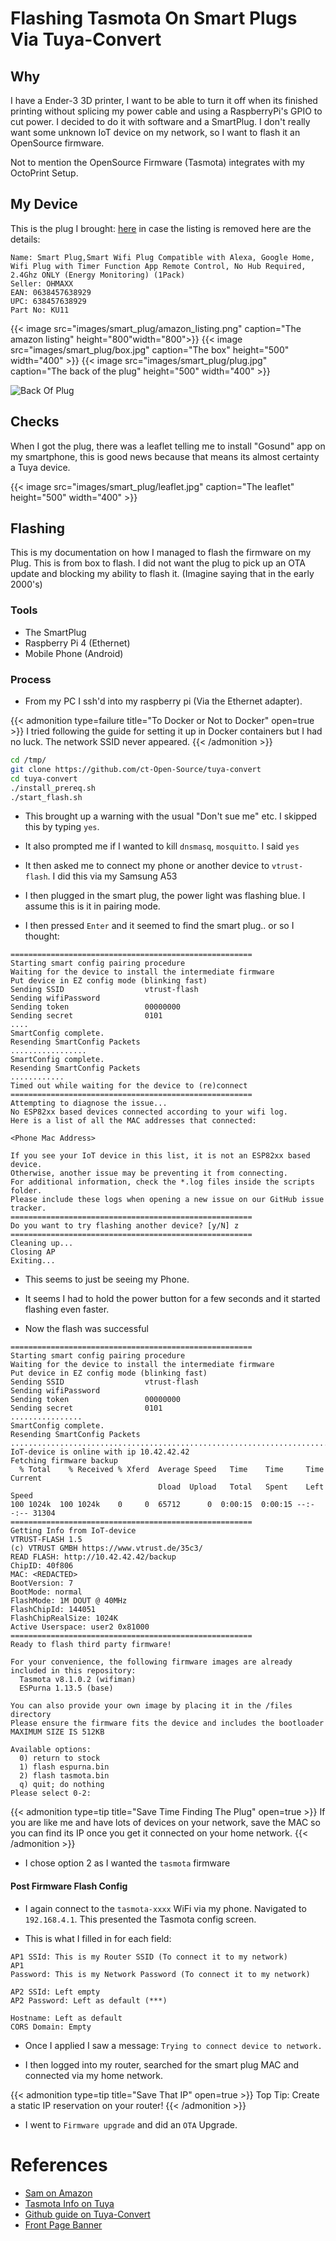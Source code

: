 # Flashing Tasmota On Smart Plugs Via Tuya-Convert


## Why
I have a Ender-3 3D printer, I want to be able to turn it off when its finished printing without splicing my power cable and using a RaspberryPi's GPIO to cut power. I decided to do it with software
and a SmartPlug. I don't really want some unknown IoT device on my network, so I want to flash it an OpenSource firmware.

Not to mention the OpenSource Firmware (Tasmota) integrates with my OctoPrint Setup.

## My Device
This is the plug I brought: [here](https://www.amazon.co.uk/gp/product/B09QQDVKZD/ref=ppx_yo_dt_b_asin_title_o01_s00?ie=UTF8&th=1) in case the listing is removed here are the details:

```
Name: Smart Plug,Smart Wifi Plug Compatible with Alexa, Google Home, Wifi Plug with Timer Function App Remote Control, No Hub Required, 2.4Ghz ONLY (Energy Monitoring) (1Pack) 
Seller: OHMAXX
EAN: 0638457638929
UPC: 638457638929 
Part No: KU11 
```

{{< image src="images/smart_plug/amazon_listing.png" caption="The amazon listing" height="800"width="800">}}
{{< image src="images/smart_plug/box.jpg" caption="The box" height="500" width="400" >}}
{{< image src="images/smart_plug/plug.jpg" caption="The back of the plug" height="500" width="400" >}}

![Back Of Plug]()

## Checks
When I got the plug, there was a leaflet telling me to install "Gosund" app on my smartphone,
this is good news because that means its almost certainty a Tuya device.

{{< image src="images/smart_plug/leaflet.jpg" caption="The leaflet" height="500" width="400" >}}


## Flashing
This is my documentation on how I managed to flash the firmware on my Plug. This is from box to flash. I did not want the 
plug to pick up an OTA update and blocking my ability to flash it. (Imagine saying that in the early 2000's)

### Tools
- The SmartPlug
- Raspberry Pi 4 (Ethernet)
- Mobile Phone (Android)

### Process

- From my PC I ssh'd into my raspberry pi (Via the Ethernet adapter).


{{< admonition type=failure title="To Docker or Not to Docker" open=true >}}
I tried following the guide for setting it up in Docker containers but I had no luck.
The network SSID never appeared.
{{< /admonition >}}

```sh
cd /tmp/
git clone https://github.com/ct-Open-Source/tuya-convert
cd tuya-convert
./install_prereq.sh
./start_flash.sh
```


- This brought up a warning with the usual "Don't sue me" etc. I skipped this by typing `yes`.


- It also prompted me if I wanted to kill `dnsmasq`, `mosquitto`. I said `yes`



- It then asked me to connect my phone or another device to `vtrust-flash`. I did this via my Samsung A53

- I then plugged in the smart plug, the power light was flashing blue. I assume this is it in pairing mode.

- I then pressed `Enter` and it seemed to find the smart plug.. or so I thought:

```
======================================================
Starting smart config pairing procedure
Waiting for the device to install the intermediate firmware
Put device in EZ config mode (blinking fast)
Sending SSID                  vtrust-flash
Sending wifiPassword
Sending token                 00000000
Sending secret                0101
....
SmartConfig complete.
Resending SmartConfig Packets
.................
SmartConfig complete.
Resending SmartConfig Packets
............
Timed out while waiting for the device to (re)connect
======================================================
Attempting to diagnose the issue...
No ESP82xx based devices connected according to your wifi log.
Here is a list of all the MAC addresses that connected:

<Phone Mac Address>

If you see your IoT device in this list, it is not an ESP82xx based device.
Otherwise, another issue may be preventing it from connecting.
For additional information, check the *.log files inside the scripts folder.
Please include these logs when opening a new issue on our GitHub issue tracker.
======================================================
Do you want to try flashing another device? [y/N] z
======================================================
Cleaning up...
Closing AP
Exiting...

```

- This seems to just be seeing my Phone.

- It seems I had to hold the power button for a few seconds and it started flashing even faster.


- Now the flash was successful

```
======================================================
Starting smart config pairing procedure
Waiting for the device to install the intermediate firmware
Put device in EZ config mode (blinking fast)
Sending SSID                  vtrust-flash
Sending wifiPassword
Sending token                 00000000
Sending secret                0101
................
SmartConfig complete.
Resending SmartConfig Packets
................................................................................................
IoT-device is online with ip 10.42.42.42
Fetching firmware backup
  % Total    % Received % Xferd  Average Speed   Time    Time     Time  Current
                                 Dload  Upload   Total   Spent    Left  Speed
100 1024k  100 1024k    0     0  65712      0  0:00:15  0:00:15 --:--:-- 31304
======================================================
Getting Info from IoT-device
VTRUST-FLASH 1.5
(c) VTRUST GMBH https://www.vtrust.de/35c3/
READ FLASH: http://10.42.42.42/backup
ChipID: 40f806
MAC: <REDACTED>
BootVersion: 7
BootMode: normal
FlashMode: 1M DOUT @ 40MHz
FlashChipId: 144051
FlashChipRealSize: 1024K
Active Userspace: user2 0x81000
======================================================
Ready to flash third party firmware!

For your convenience, the following firmware images are already included in this repository:
  Tasmota v8.1.0.2 (wifiman)
  ESPurna 1.13.5 (base)

You can also provide your own image by placing it in the /files directory
Please ensure the firmware fits the device and includes the bootloader
MAXIMUM SIZE IS 512KB

Available options:
  0) return to stock
  1) flash espurna.bin
  2) flash tasmota.bin
  q) quit; do nothing
Please select 0-2:
```

{{< admonition type=tip title="Save Time Finding The Plug" open=true >}}
If you are like me and have lots of devices on your network, save the MAC so you can find its IP once you get it connected on your home network.
{{< /admonition >}}


- I chose option 2 as I wanted the `tasmota` firmware

#### Post Firmware Flash Config

- I again connect to the `tasmota-xxxx` WiFi via my phone. Navigated to `192.168.4.1`. This presented the Tasmota config screen.

- This is what I filled in for each field:

```
AP1 SSId: This is my Router SSID (To connect it to my network)
AP1
Password: This is my Network Password (To connect it to my network)

AP2 SSId: Left empty
AP2 Password: Left as default (***)

Hostname: Left as default
CORS Domain: Empty
```

- Once I applied I saw a message: `Trying to connect device to network.`

- I then logged into my router, searched for the smart plug MAC and connected via my home network.

{{< admonition type=tip title="Save That IP" open=true >}}
Top Tip: Create a static IP reservation on your router!
{{< /admonition >}}


- I went to `Firmware upgrade` and did an `OTA` Upgrade.


# References
- [Sam on Amazon](https://www.amazon.co.uk/gp/customer-reviews/R1R3W3SS4GUDEY?ref=pf_vv_at_pdctrvw_srp)
- [Tasmota Info on Tuya](https://tasmota.github.io/docs/Tuya-Convert/)
- [Github guide on Tuya-Convert](https://github.com/ct-Open-Source/tuya-convert)
- [Front Page Banner](https://www.dsbd.tech/blogs/press-release-ten-companies-will-test-next-generation-cybersecurity-technologies-from-the-university-of-cambridge-and-arm/)
